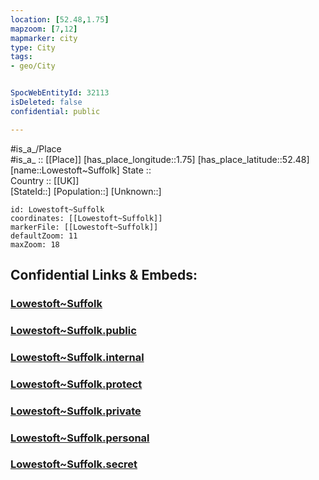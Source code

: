 ```yaml
---
location: [52.48,1.75] 
mapzoom: [7,12] 
mapmarker: city 
type: City
tags:
- geo/City


SpocWebEntityId: 32113
isDeleted: false
confidential: public

---
```

#is_a_/Place  
#is_a_ :: [[Place]] 
[has_place_longitude::1.75] 
[has_place_latitude::52.48] 
[name::Lowestoft~Suffolk] 
State ::  
Country :: [[UK]]  
[StateId::] 
[Population::] 
[Unknown::] 


```leaflet
id: Lowestoft~Suffolk
coordinates: [[Lowestoft~Suffolk]] 
markerFile: [[Lowestoft~Suffolk]] 
defaultZoom: 11 
maxZoom: 18
```


## Confidential Links & Embeds: 

### [Lowestoft~Suffolk](/_Standards/Earth/Continent/Europe/Europe~North/UK/England/Regions~England/East_of_England/Suffolk/cities~Suffolk/Waveney/cities~Waveney/Lowestoft~Suffolk.md) 

### [Lowestoft~Suffolk.public](/_public/Earth/Continent/Europe/Europe~North/UK/England/Regions~England/East_of_England/Suffolk/cities~Suffolk/Waveney/cities~Waveney/Lowestoft~Suffolk.public.md) 

### [Lowestoft~Suffolk.internal](/_internal/Earth/Continent/Europe/Europe~North/UK/England/Regions~England/East_of_England/Suffolk/cities~Suffolk/Waveney/cities~Waveney/Lowestoft~Suffolk.internal.md) 

### [Lowestoft~Suffolk.protect](/_protect/Earth/Continent/Europe/Europe~North/UK/England/Regions~England/East_of_England/Suffolk/cities~Suffolk/Waveney/cities~Waveney/Lowestoft~Suffolk.protect.md) 

### [Lowestoft~Suffolk.private](/_private/Earth/Continent/Europe/Europe~North/UK/England/Regions~England/East_of_England/Suffolk/cities~Suffolk/Waveney/cities~Waveney/Lowestoft~Suffolk.private.md) 

### [Lowestoft~Suffolk.personal](/_personal/Earth/Continent/Europe/Europe~North/UK/England/Regions~England/East_of_England/Suffolk/cities~Suffolk/Waveney/cities~Waveney/Lowestoft~Suffolk.personal.md) 

### [Lowestoft~Suffolk.secret](/_secret/Earth/Continent/Europe/Europe~North/UK/England/Regions~England/East_of_England/Suffolk/cities~Suffolk/Waveney/cities~Waveney/Lowestoft~Suffolk.secret.md)

